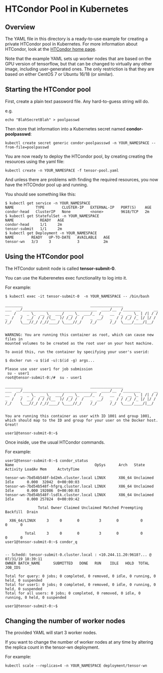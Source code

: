# HTCondor Pool in Kubernetes

## Overview

The YAML file in this directory is a ready-to-use example for creating a private HTCondor pool in Kubernetes.
For more information about HTCondor, look at the [HTCondor home page](https://research.cs.wisc.edu/htcondor/).

Note that the example YAML sets up worker nodes that are based on the GPU version of tensorflow,
but that can be changed to virtually any other image, including user-generated ones.
The only restriction is that they are based on either CentOS 7 or Ubuntu 16/18 (or similar). 

## Starting the HTCondor pool

First, create a plain text password file.
Any hard-to-guess string will do.

e.g.
```
echo "BlahSecretBlah" > poolpasswd
```

Then store that information into a Kubernetes secret named **condor-poolpasswd**:
```
kubectl create secret generic condor-poolpassswd -n YOUR_NAMESPACE --from-file=poolpasswd
```

You are now ready to deploy the HTCondor pool, by creating creating the resources using the yaml file:
```
kubectl create -n YOUR_NAMESPACE -f tensor-pool.yaml
```

And unless there are problems with finding the required resources, you now have the HTCOndor pool up and running.

You should see something like this:
```
$ kubectl get service -n YOUR_NAMESPACE
NAME          TYPE        CLUSTER-IP   EXTERNAL-IP   PORT(S)    AGE
condor-head   ClusterIP   None         <none>        9618/TCP   2m
$ kubectl get StatefulSet -n YOUR_NAMESPACE
NAME            READY   AGE
condor-head     1/1     2m
tensor-submit   1/1     2m
$ kubectl get Deployment -n YOUR_NAMESPACE
NAME        READY   UP-TO-DATE   AVAILABLE   AGE
tensor-wn   3/3     3            3           2m
```

## Using the HTCondor pool

The HTCondor submit node is called **tensor-submit-0**. 

You can use the Kuberenetes exec functionality to log into it. 


For example:
```
$ kubectl exec -it tensor-submit-0  -n YOUR_NAMESPACE -- /bin/bash

________                               _______________                
___  __/__________________________________  ____/__  /________      __
__  /  _  _ \_  __ \_  ___/  __ \_  ___/_  /_   __  /_  __ \_ | /| / /
_  /   /  __/  / / /(__  )/ /_/ /  /   _  __/   _  / / /_/ /_ |/ |/ / 
/_/    \___//_/ /_//____/ \____//_/    /_/      /_/  \____/____/|__/


WARNING: You are running this container as root, which can cause new files in
mounted volumes to be created as the root user on your host machine.

To avoid this, run the container by specifying your user's userid:

$ docker run -u $(id -u):$(id -g) args...

Please use user user1 for job submission
 su - user1
root@tensor-submit-0:/#  su - user1

________                               _______________                
___  __/__________________________________  ____/__  /________      __
__  /  _  _ \_  __ \_  ___/  __ \_  ___/_  /_   __  /_  __ \_ | /| / /
_  /   /  __/  / / /(__  )/ /_/ /  /   _  __/   _  / / /_/ /_ |/ |/ / 
/_/    \___//_/ /_//____/ \____//_/    /_/      /_/  \____/____/|__/


You are running this container as user with ID 1001 and group 1001,
which should map to the ID and group for your user on the Docker host. Great!

user1@tensor-submit-0:~$ 
```

Once inside, use the usual HTCondor commands.

For example:
```
user1@tensor-submit-0:~$ condor_status
Name                                     OpSys      Arch   State     Activity LoadAv Mem     ActvtyTime

tensor-wn-7bd54b548f-bd2mh.cluster.local LINUX      X86_64 Unclaimed Idle      0.000  32042  0+00:00:03
tensor-wn-7bd54b548f-hfgrq.cluster.local LINUX      X86_64 Unclaimed Idle      0.000 192086  0+00:00:03
tensor-wn-7bd54b548f-lsdlk.cluster.local LINUX      X86_64 Unclaimed Idle      0.000 257824  0+00:09:42

               Total Owner Claimed Unclaimed Matched Preempting Backfill  Drain

  X86_64/LINUX     3     0       0         3       0          0        0      0

         Total     3     0       0         3       0          0        0      0
user1@tensor-submit-0:~$ condor_q


-- Schedd: tensor-submit-0.cluster.local : <10.244.11.20:9618?... @ 07/31/19 18:39:11
OWNER BATCH_NAME      SUBMITTED   DONE   RUN    IDLE   HOLD  TOTAL JOB_IDS

Total for query: 0 jobs; 0 completed, 0 removed, 0 idle, 0 running, 0 held, 0 suspended 
Total for user1: 0 jobs; 0 completed, 0 removed, 0 idle, 0 running, 0 held, 0 suspended 
Total for all users: 0 jobs; 0 completed, 0 removed, 0 idle, 0 running, 0 held, 0 suspended

user1@tensor-submit-0:~$ 
```

## Changing the number of worker nodes

The provided YAML will start 3 worker nodes.

If you want to change the number of worker nodes at any time by altering the replica count in the tensor-wn deployment. 

For example:
```
kubectl scale --replicas=4 -n YOUR_NAMESPACE deployment/tensor-wn
```


